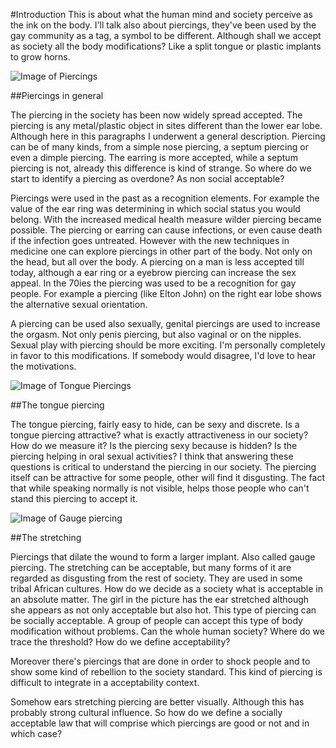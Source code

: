 #Introduction
This is about what the human mind and society perceive as the ink on the body. 
I'll talk also about piercings, they've been used by the gay community as a tag, a symbol to be different.
Although shall we accept as society all the body modifications? Like a split tongue or plastic implants to grow horns.

![Image of Piercings](https://em.wattpad.com/9f90ae3b92f15afbc9a0ce97176634d71bfe9579/68747470733a2f2f73332e616d617a6f6e6177732e636f6d2f776174747061642d6d656469612d736572766963652f53746f7279496d6167652f6a65497951617465364376636f773d3d2d3239373836323137362e313436613834313030366634333566373134363539333634373031382e6a7067?s=fit&w=1280&h=1280)

##Piercings in general  

The piercing in the society has been now widely spread accepted. The piercing is any metal/plastic object in sites different than
the lower ear lobe. Although here in this paragraphs I underwent a general description. Piercing can be of many kinds,
from a simple nose piercing, a septum piercing or even a dimple piercing. The earring is more accepted, while a septum piercing is not,
already this difference is kind of strange. So where do we start to identify a piercing as overdone? As non social acceptable?

Piercings were used in the past as a recognition elements. For example the value of the ear ring was determining in which social
status you would belong. With the increased medical health measure wilder piercing became possible.
The piercing or earring can cause infections, or even cause death if the infection goes untreated.
However with the new techniques in medicine one can explore piercings in other part of the body.
Not only on the head, but all over the body. A piercing on a man is less accepted till today, although a ear ring or a eyebrow piercing
can increase the sex appeal. In the 70ies the piercing was used to be a recognition for gay people.
For example a piercing (like Elton John) on the right ear lobe shows the alternative sexual orientation.

A piercing can be used also sexually, genital piercings are used to increase the orgasm. 
Not only penis piercing, but also vaginal or on the nipples. Sexual play with piercing should be more exciting. 
I'm personally completely in favor to this modifications. If somebody would disagree, I'd love to hear the motivations.

![Image of Tongue Piercings](https://em.wattpad.com/890202f2765600de772cccbf4875e3388d64a6a4/68747470733a2f2f73332e616d617a6f6e6177732e636f6d2f776174747061642d6d656469612d736572766963652f53746f7279496d6167652f6146795758796c446c4d4a334a413d3d2d3239373836323137362e313436616535313363623964646634333736333730373733353335392e6a7067?s=fit&w=1280&h=1280)

##The tongue piercing

The tongue piercing, fairly easy to hide, can be sexy and discrete. Is a tongue piercing attractive? what is exactly attractiveness
in our society? How do we measure it? Is the piercing sexy because is hidden? Is the piercing helping in oral sexual activities? 
I think that answering these questions is critical to understand the piercing in our society.
The piercing itself can be attractive for some people, other will find it disgusting. The fact that while speaking normally
is not visible, helps those people who can't stand this piercing to accept it. 

![Image of Gauge piercing](https://em.wattpad.com/e1bfd2e513272e59b53f593674a9c956463ffd3f/68747470733a2f2f73332e616d617a6f6e6177732e636f6d2f776174747061642d6d656469612d736572766963652f53746f7279496d6167652f677679626161374c6c30723176413d3d2d3239373836323137362e313436613834653837343135353861653137343932343836343739362e6a7067?s=fit&w=1280&h=1280)

##The stretching

Piercings that dilate the wound to form a larger implant. Also called gauge piercing. The stretching can be acceptable,
but many forms of it are regarded as disgusting from the rest of society. They are used in some tribal African cultures.
How do we decide as a society what is acceptable in an absolute matter. The girl in the picture has the ear stretched although
she appears as not only acceptable but also hot. This type of piercing can be socially acceptable.
A group of people can accept this type of body modification without problems. Can the whole human society?
Where do we trace the threshold? How do we define acceptability?

Moreover there's piercings that are done in order to shock people and to show some kind of rebellion to the society standard.
This kind of piercing is difficult to integrate in a acceptability context. 

Somehow ears stretching piercing are better visually. Although this has probably strong cultural influence.
So how do we define a socially acceptable law that will comprise which piercings are good or not and in which case?

